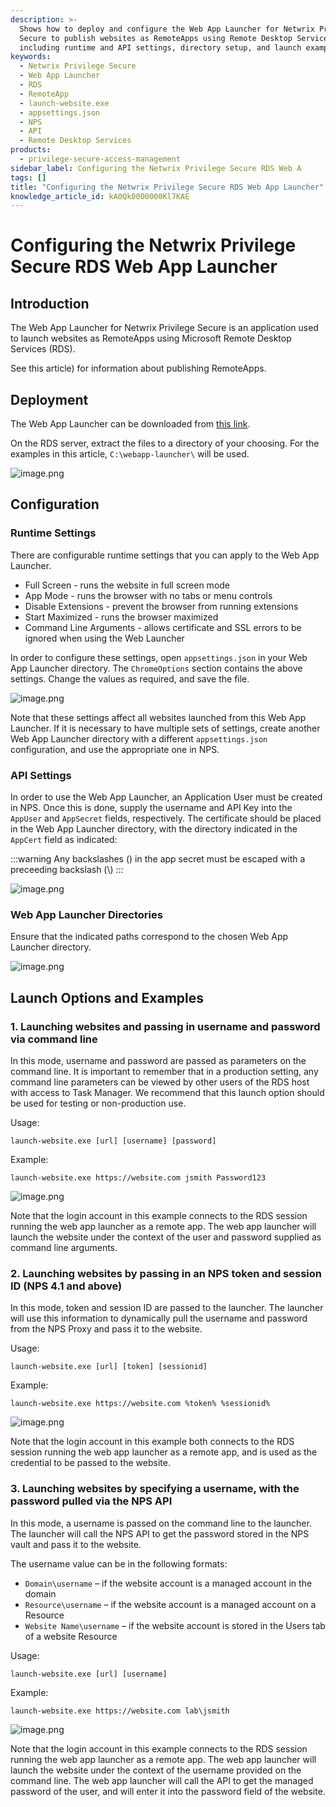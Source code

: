```yaml
---
description: >-
  Shows how to deploy and configure the Web App Launcher for Netwrix Privilege
  Secure to publish websites as RemoteApps using Remote Desktop Services,
  including runtime and API settings, directory setup, and launch examples.
keywords:
  - Netwrix Privilege Secure
  - Web App Launcher
  - RDS
  - RemoteApp
  - launch-website.exe
  - appsettings.json
  - NPS
  - API
  - Remote Desktop Services
products:
  - privilege-secure-access-management
sidebar_label: Configuring the Netwrix Privilege Secure RDS Web A
tags: []
title: "Configuring the Netwrix Privilege Secure RDS Web App Launcher"
knowledge_article_id: kA0Qk0000000Kl7KAE
---
```


# Configuring the Netwrix Privilege Secure RDS Web App Launcher

## Introduction
The Web App Launcher for Netwrix Privilege Secure is an application used to launch websites as RemoteApps using Microsoft Remote Desktop Services (RDS).

See this article) for information about publishing RemoteApps.

## Deployment
The Web App Launcher can be downloaded from [this link](https://dl.netwrix.com/additional/WebAppLauncher.zip).

On the RDS server, extract the files to a directory of your choosing. For the examples in this article, `C:\webapp-launcher\` will be used.

![image.png](images/ka0Qk0000001EP7_00N0g000004CA0p_0EMQk000001tL01.png)

## Configuration

### Runtime Settings
There are configurable runtime settings that you can apply to the Web App Launcher.

- Full Screen - runs the website in full screen mode
- App Mode - runs the browser with no tabs or menu controls
- Disable Extensions - prevent the browser from running extensions
- Start Maximized - runs the browser maximized
- Command Line Arguments - allows certificate and SSL errors to be ignored when using the Web Launcher

In order to configure these settings, open `appsettings.json` in your Web App Launcher directory. The `ChromeOptions` section contains the above settings. Change the values as required, and save the file.

![image.png](images/ka0Qk0000001EP7_00N0g000004CA0p_0EMQk000001tH7k.png)

Note that these settings affect all websites launched from this Web App Launcher. If it is necessary to have multiple sets of settings, create another Web App Launcher directory with a different `appsettings.json` configuration, and use the appropriate one in NPS.

### API Settings
In order to use the Web App Launcher, an Application User must be created in NPS. Once this is done, supply the username and API Key into the `AppUser` and `AppSecret` fields, respectively. The certificate should be placed in the Web App Launcher directory, with the directory indicated in the `AppCert` field as indicated:

:::warning 
Any backslashes (\) in the app secret must be escaped with a preceeding backslash (\\)
:::

![image.png](images/ka0Qk0000001EP7_00N0g000004CA0p_0EMQk000001tPOb.png)

### Web App Launcher Directories
Ensure that the indicated paths correspond to the chosen Web App Launcher directory.

![image.png](images/ka0Qk0000001EP7_00N0g000004CA0p_0EMQk000001tlXC.png)

## Launch Options and Examples

### 1. Launching websites and passing in username and password via command line
In this mode, username and password are passed as parameters on the command line. It is important to remember that in a production setting, any command line parameters can be viewed by other users of the RDS host with access to Task Manager. We recommend that this launch option should be used for testing or non-production use.

Usage:

```
launch-website.exe [url] [username] [password]
```

Example:

```
launch-website.exe https://website.com jsmith Password123
```

![image.png](images/ka0Qk0000001EP7_00N0g000004CA0p_0EMQk000001tMXD.png)

Note that the login account in this example connects to the RDS session running the web app launcher as a remote app. The web app launcher will launch the website under the context of the user and password supplied as command line arguments.

### 2. Launching websites by passing in an NPS token and session ID (NPS 4.1 and above)
In this mode, token and session ID are passed to the launcher. The launcher will use this information to dynamically pull the username and password from the NPS Proxy and pass it to the website.

Usage:

```
launch-website.exe [url] [token] [sessionid]
```

Example:

```
launch-website.exe https://website.com %token% %sessionid%
```

![image.png](images/ka0Qk0000001EP7_00N0g000004CA0p_0EMQk000001tOSX.png)

Note that the login account in this example both connects to the RDS session running the web app launcher as a remote app, and is used as the credential to be passed to the website.

### 3. Launching websites by specifying a username, with the password pulled via the NPS API
In this mode, a username is passed on the command line to the launcher. The launcher will call the NPS API to get the password stored in the NPS vault and pass it to the website.

The username value can be in the following formats:
- `Domain\username` – if the website account is a managed account in the domain
- `Resource\username` – if the website account is a managed account on a Resource
- `Website Name\username` – if the website account is stored in the Users tab of a website Resource

Usage:

```
launch-website.exe [url] [username]
```

Example:

```
launch-website.exe https://website.com lab\jsmith
```

![image.png](images/ka0Qk0000001EP7_00N0g000004CA0p_0EMQk000001tLo2.png)

Note that the login account in this example connects to the RDS session running the web app launcher as a remote app. The web app launcher will launch the website under the context of the username provided on the command line. The web app launcher will call the API to get the managed password of the user, and will enter it into the password field of the website.
